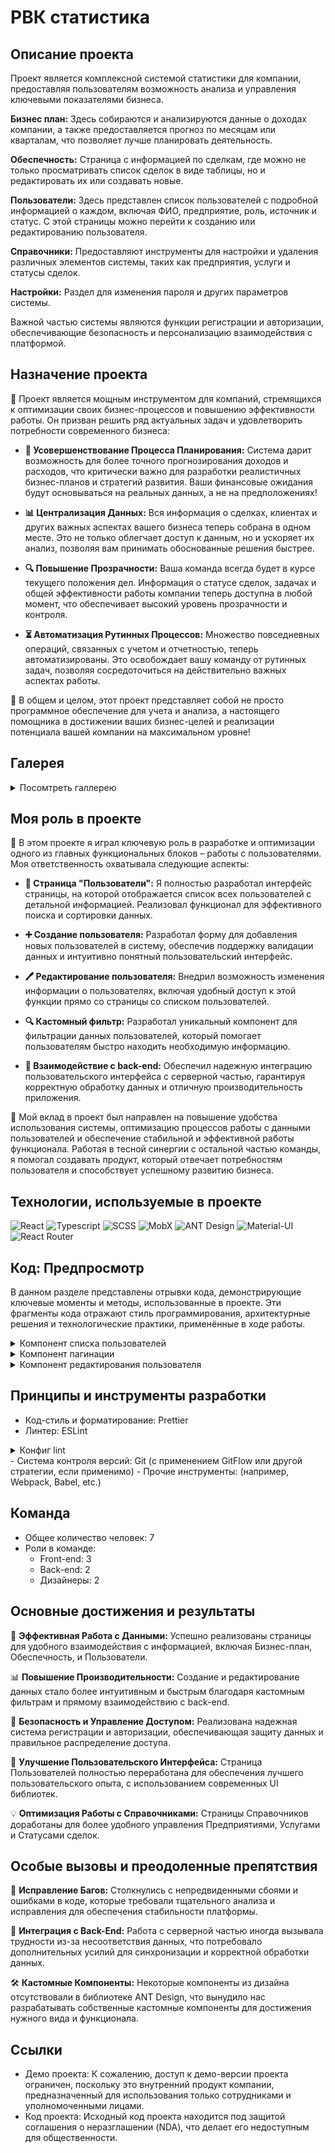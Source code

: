 # РВК статистика

## Описание проекта

Проект является комплексной системой статистики для компании, предоставляя пользователям возможность анализа и управления ключевыми показателями бизнеса.

**Бизнес план:** Здесь собираются и анализируются данные о доходах компании, а также предоставляется прогноз по месяцам или кварталам, что позволяет лучше планировать деятельность.

**Обеспечность:** Страница с информацией по сделкам, где можно не только просматривать список сделок в виде таблицы, но и редактировать их или создавать новые.

**Пользователи:** Здесь представлен список пользователей с подробной информацией о каждом, включая ФИО, предприятие, роль, источник и статус. С этой страницы можно перейти к созданию или редактированию пользователя.

**Справочники:** Предоставляют инструменты для настройки и удаления различных элементов системы, таких как предприятия, услуги и статусы сделок.

**Настройки:** Раздел для изменения пароля и других параметров системы.

Важной частью системы являются функции регистрации и авторизации, обеспечивающие безопасность и персонализацию взаимодействия с платформой.


## Назначение проекта

🚀 Проект является мощным инструментом для компаний, стремящихся к оптимизации своих бизнес-процессов и повышению эффективности работы. Он призван решить ряд актуальных задач и удовлетворить потребности современного бизнеса:

- **🎯 Усовершенствование Процесса Планирования:** Система дарит возможность для более точного прогнозирования доходов и расходов, что критически важно для разработки реалистичных бизнес-планов и стратегий развития. Ваши финансовые ожидания будут основываться на реальных данных, а не на предположениях!

- **📊 Централизация Данных:** Вся информация о сделках, клиентах и других важных аспектах вашего бизнеса теперь собрана в одном месте. Это не только облегчает доступ к данным, но и ускоряет их анализ, позволяя вам принимать обоснованные решения быстрее.

- **🔍 Повышение Прозрачности:** Ваша команда всегда будет в курсе текущего положения дел. Информация о статусе сделок, задачах и общей эффективности работы компании теперь доступна в любой момент, что обеспечивает высокий уровень прозрачности и контроля.

- **⏳ Автоматизация Рутинных Процессов:** Множество повседневных операций, связанных с учетом и отчетностью, теперь автоматизированы. Это освобождает вашу команду от рутинных задач, позволяя сосредоточиться на действительно важных аспектах работы.

🌟 В общем и целом, этот проект представляет собой не просто программное обеспечение для учета и анализа, а настоящего помощника в достижении ваших бизнес-целей и реализации потенциала вашей компании на максимальном уровне!


## Галерея

<details>
  <summary>Посомтреть галлерею</summary>

  ![Изображение 1](https://github.com/BrepeX/rvk-statistic/blob/main/screen%201.png)
  ![Изображение 2](https://github.com/BrepeX/rvk-statistic/blob/main/screen%202.png)
  ![Изображение 3](https://github.com/BrepeX/rvk-statistic/blob/main/screen%203.png)
  ![Изображение 4](https://github.com/BrepeX/rvk-statistic/blob/main/screen%204.png)
  ![Изображение 5](https://github.com/BrepeX/rvk-statistic/blob/main/screen%205.png)
  ![Изображение 6](https://github.com/BrepeX/rvk-statistic/blob/main/screen%206.png)
  ![Изображение 7](https://github.com/BrepeX/rvk-statistic/blob/main/screen%207.png)
  ![Изображение 8](https://github.com/BrepeX/rvk-statistic/blob/main/screen%208.png)
  ![Изображение 10](https://github.com/BrepeX/rvk-statistic/blob/main/screen10.png)
  ![Изображение 10](https://github.com/BrepeX/rvk-statistic/blob/main/screen11.png)
</details>

## Моя роль в проекте

🔧 В этом проекте я играл ключевую роль в разработке и оптимизации одного из главных функциональных блоков – работы с пользователями. Моя ответственность охватывала следующие аспекты:

- **👤 Страница "Пользователи":** Я полностью разработал интерфейс страницы, на которой отображается список всех пользователей с детальной информацией. Реализовал функционал для эффективного поиска и сортировки данных.

- **➕ Создание пользователя:** Разработал форму для добавления новых пользователей в систему, обеспечив поддержку валидации данных и интуитивно понятный пользовательский интерфейс.

- **🖊 Редактирование пользователя:** Внедрил возможность изменения информации о пользователях, включая удобный доступ к этой функции прямо со страницы со списком пользователей.

- **🔍 Кастомный фильтр:** Разработал уникальный компонент для фильтрации данных пользователей, который помогает пользователям быстро находить необходимую информацию.

- **🔄 Взаимодействие с back-end:** Обеспечил надежную интеграцию пользовательского интерфейса с серверной частью, гарантируя корректную обработку данных и отличную производительность приложения.

🎯 Мой вклад в проект был направлен на повышение удобства использования системы, оптимизацию процессов работы с данными пользователей и обеспечение стабильной и эффективной работы функционала. Работая в тесной синергии с остальной частью команды, я помогал создавать продукт, который отвечает потребностям пользователя и способствует успешному развитию бизнеса.


## Технологии, используемые в проекте

![React](https://img.shields.io/badge/-React-61DAFB?logo=React&logoColor=white&style=for-the-badge)
![Typescript](https://img.shields.io/badge/-Typescript-3178C6?logo=Typescript&logoColor=white&style=for-the-badge)
![SCSS](https://img.shields.io/badge/-SCSS-CC6699?logo=SASS&logoColor=white&style=for-the-badge)
![MobX](https://img.shields.io/badge/-MobX-FF9955?logo=MobX&logoColor=white&style=for-the-badge)
![ANT Design](https://img.shields.io/badge/-ANT%20Design-0170FE?logo=Ant%20Design&logoColor=white&style=for-the-badge)
![Material-UI](https://img.shields.io/badge/-Material%20UI-0081CB?logo=Material-UI&logoColor=white&style=for-the-badge)
![React Router](https://img.shields.io/badge/-React%20Router-CA4245?logo=React%20Router&logoColor=white&style=for-the-badge)

## Код: Предпросмотр

В данном разделе представлены отрывки кода, демонстрирующие ключевые моменты и методы, использованные в проекте. Эти фрагменты кода отражают стиль программирования, архитектурные решения и технологические практики, применённые в ходе работы.

<details>
  <summary>Компонент списка пользователей</summary>

  ```javascript
  import { Row } from "antd";
  import { useCallback, useEffect } from "react";
  import { SearchInput } from "@widgets/search/SearchInput.tsx";
  import { Filter } from "@widgets/filter/Filter.tsx";
  import { EntitiesCounter } from "@widgets/entitiesCounter/EntitiesCounter.tsx";
  import { TableUser } from "./tableUsers/TableUser.tsx";
  import { ModalInfoBody } from "@common/dynamicModalActionBodies/ModalInfoBody.tsx";
  import { PaginationComponent } from "@common/pagination/Pagination.tsx";
  import { rootStore } from "@store/RootStore.ts";
  import { observer } from "mobx-react";
  import useQueryParam from "@utils/hooks/useQueryParam.ts";
  import { TFilterRequestUsers } from "@models/user.ts";
  import { DataWrapper } from "@layout/dataWrapper/DataWrapper.tsx";
  import { INITIAL_NUMBER_OF_ELEMENTS_PER_PAGE_USERS } from "../../../../settings/settings.ts";
  import classes from "./ListUserComponent.module.scss";
  
  export const ListUserComponent = observer(() => {
    const { getQueryParams } = useQueryParam();
    const {
      usersStore: { fetchUsers, countUsers, usersLoading, users, currentPage },
      modalStore: { openModal, closeModal },
    } = rootStore;
  
    const { page } = getQueryParams(["page"]);
  
    const createFetchUserHandler = useCallback(() => {
      // Объект фильтров
      const queryParams: TFilterRequestUsers = {
        page: page || 1,
        "per-page": INITIAL_NUMBER_OF_ELEMENTS_PER_PAGE_USERS,
      };
  
      fetchUsers(queryParams).catch((error) =>
        openModal({
          handlerClose: closeModal,
          body: (
            <ModalInfoBody
              content={error.formattedErrorMessage}
              variant="danger"
            />
          ),
        }),
      );
    }, [closeModal, fetchUsers, openModal, page]);
  
    useEffect(() => {
      createFetchUserHandler();
    }, [createFetchUserHandler]);
  
    return (
      <>
        <Row align="middle" wrap={true} className={classes.queryPanel}>
          <SearchInput className={classes.search} />
          <Filter />
          <EntitiesCounter
            className={classes.countUsersBlock}
            count={countUsers}
            entities="Всего пользователей:"
          />
        </Row>
        <DataWrapper loading={usersLoading} empty={users.length === 0}>
          <TableUser />
          <PaginationComponent
            pageSize={INITIAL_NUMBER_OF_ELEMENTS_PER_PAGE_USERS}
            currentPage={currentPage}
            totalElements={countUsers}
          />
        </DataWrapper>
      </>
    );
  });

  ```
</details>

<details>
  <summary>Компонент пагинации</summary>

  ```javascript
  import { FC } from "react";
  import { Pagination } from "antd";
  import { rootStore } from "@store/RootStore.ts";
  import { observer } from "mobx-react";
  import useQueryParam from "@utils/hooks/useQueryParam.ts";
  import {
    INITIAL_NUMBER_OF_ELEMENTS_PER_PAGE,
    INITIAL_PAGE_NUMBER,
    MIN_BREAKPOINT_WIDTH,
  } from "../../../settings/settings";
  import styles from "./Pagination.module.scss";
  
  type PaginationProps = {
    totalElements: number;
    currentPage?: number;
    pageSize?: number;
  };
  
  export const PaginationComponent: FC<PaginationProps> = observer(
    ({
      totalElements,
      currentPage = INITIAL_PAGE_NUMBER,
      pageSize = INITIAL_NUMBER_OF_ELEMENTS_PER_PAGE,
    }) => {
      const { setQueryParam } = useQueryParam();
      const { windowWidth } = rootStore.uiStore;
  
      const handleChange = (page: number) => setQueryParam("page", String(page));
  
      return (
        <Pagination
          onChange={handleChange}
          current={currentPage}
          defaultPageSize={pageSize}
          showSizeChanger={false}
          total={totalElements}
          className={styles.pagination}
          hideOnSinglePage
          showLessItems={windowWidth <= MIN_BREAKPOINT_WIDTH}
          responsive
        />
      );
    },
  );
  ```
</details>

<details>
  <summary>Компонент редактирования пользователя</summary>

  ```javascript
    import { useNavigate } from "react-router-dom";
    import { Flex } from "antd";
    import { TUsersFormEdit, UsersForm } from "../usersForm/usersForm.tsx";
    import { rootStore } from "@store/RootStore.ts";
    import { Button } from "@ui/button/Button.tsx";
    import { CloseIcon } from "@assets/img";
    import { ModalInfoBody } from "@common/dynamicModalActionBodies/ModalInfoBody.tsx";
    import { DynamicModalActionBody } from "@common/dynamicModalActionBodies/DynamicModalActionBody";
    import { handleFormEditUser } from "./helpers/handleFormEditUser.ts";
    import { TUserData } from "@models/user.ts";
    import { Dispatch, FC, SetStateAction, useState } from "react";
    import { changeStatusUser } from "@api/users.ts";
    import classes from "./EditUserComponent.module.scss";
    
    type TEditUserComponentProps = {
      user: TUserData;
      setUser: Dispatch<SetStateAction<TUserData | null>>;
    };
    
    export const EditUserComponent: FC<TEditUserComponentProps> = ({
      user,
      setUser,
    }) => {
      const navigation = useNavigate();
      const [changeDataLoader, setChangeDataLoader] = useState<boolean>(false);
      const [changeStatusUserLoader, setChangeStatusUserLoader] =
        useState<boolean>(false);
    
      const {
        modalStore: { openModal, closeModal },
        referencesStore: { rolesSelectList, companiesSelectList },
      } = rootStore;
    
      const createToggleStatusHandler = () => {
        setChangeStatusUserLoader(true); // Статус загрузки кнопки
    
        changeStatusUser(user.id)
          .then((newUserData) => setUser(newUserData))
          .catch((error) =>
            openModal({
              // При ошибке открыть модальное окно с ошибкой
              handlerClose: rootStore.modalStore.closeModal,
              body: (
                <ModalInfoBody
                  content={error.formattedErrorMessage}
                  variant="danger"
                />
              ),
            }),
          )
          .finally(() => setChangeStatusUserLoader(false)); // Статус загрузки кнопки
      };
    
      const handleUserBlockAction = () =>
        openModal({
          // Открыть модальное окно с подтверждением действия
          handlerClose: closeModal,
          body: (
            <DynamicModalActionBody
              content={`Вы действительно хотите заблокировать пользователя: ${user.name}?`}
              handlerButton={createToggleStatusHandler}
              textButton="Заблокировать пользователя"
              variant="danger"
            />
          ),
        });
    
      const handleUserUnblockAction = () =>
        openModal({
          // Открыть модальное окно с подтверждением действия
          handlerClose: closeModal,
          body: (
            <DynamicModalActionBody
              content={`Вы действительно хотите разблокировать пользователя: ${user.name}?`}
              handlerButton={createToggleStatusHandler}
              textButton="Разблокировать пользователя"
            />
          ),
        });
    
      const createFormHandler = (data: TUsersFormEdit) => {
        setChangeDataLoader(true);
        handleFormEditUser(data, user.id)
          .then(() => navigation("/users"))
          .catch((error) =>
            openModal({
              handlerClose: closeModal,
              body: (
                <ModalInfoBody
                  content={error.formattedErrorMessage}
                  variant="danger"
                />
              ),
            }),
          )
          .finally(() => setChangeDataLoader(false));
      };
    
      return (
        <UsersForm
          roles={rolesSelectList}
          companies={companiesSelectList}
          company_id={
            user.company
              ? {
                  ...user.company,
                  unavailable: false,
                }
              : undefined
          }
          role_id={
            user?.role && {
              ...user.role,
              unavailable: false,
            }
          }
          email={user?.email}
          name={user?.name}
          handleForm={createFormHandler}
        >
          <Flex className={classes.actionsButton} gap={20}>
            {user?.status.name !== "Активен" ? (
              <Button
                className={classes.changeStatusButton}
                disabled={changeStatusUserLoader}
                onClick={handleUserUnblockAction}
                variant="success"
              >
                Разблокировать
              </Button>
            ) : (
              <Button
                className={classes.changeStatusButton}
                disabled={changeStatusUserLoader}
                onClick={handleUserBlockAction}
                variant="danger"
              >
                <CloseIcon />
                <span>Заблокировать</span>
              </Button>
            )}
            <Button
              className={classes.saveButton}
              disabled={changeDataLoader}
              type="submit"
            >
              Сохранить изменения
            </Button>
          </Flex>
        </UsersForm>
      );
    };
  ```
</details>


## Принципы и инструменты разработки
- Код-стиль и форматирование: Prettier
- Линтер: ESLint
<details>
  <summary>Конфиг lint</summary>

  ```javascript
    module.exports = {
      root: true,
      env: { browser: true, es2020: true },
      extends: [
        'eslint:recommended',
        'plugin:@typescript-eslint/recommended',
        'plugin:react-hooks/recommended',
      ],
      ignorePatterns: ['dist', '.eslintrc.cjs'],
      parser: '@typescript-eslint/parser',
      plugins: ['react-refresh'],
      rules: {
        'react-refresh/only-export-components': [
          'warn',
          { allowConstantExport: true },
        ],
      },
    }
  ```
</details>
- Система контроля версий: Git (с применением GitFlow или другой стратегии, если применимо)
- Прочие инструменты: (например, Webpack, Babel, etc.)

## Команда
- Общее количество человек: 7
- Роли в команде:
  - Front-end: 3
  - Back-end: 2
  - Дизайнеры: 2

## Основные достижения и результаты

🚀 **Эффективная Работа с Данными:** Успешно реализованы страницы для удобного взаимодействия с информацией, включая Бизнес-план, Обеспечность, и Пользователи.

📊 **Повышение Производительности:** Создание и редактирование данных стало более интуитивным и быстрым благодаря кастомным фильтрам и прямому взаимодействию с back-end.

🔐 **Безопасность и Управление Доступом:** Реализована надежная система регистрации и авторизации, обеспечивающая защиту данных и правильное распределение доступа.

🎨 **Улучшение Пользовательского Интерфейса:** Страница Пользователей полностью переработана для обеспечения лучшего пользовательского опыта, с использованием современных UI библиотек.

💡 **Оптимизация Работы с Справочниками:** Страницы Справочников доработаны для более удобного управления Предприятиями, Услугами и Статусами сделок.

## Особые вызовы и преодоленные препятствия

🐛 **Исправление Багов:** Столкнулись с непредвиденными сбоями и ошибками в коде, которые требовали тщательного анализа и исправления для обеспечения стабильности платформы.

🔄 **Интеграция с Back-End:** Работа с серверной частью иногда вызывала трудности из-за несоответствия данных, что потребовало дополнительных усилий для синхронизации и корректной обработки данных.

🛠️ **Кастомные Компоненты:** Некоторые компоненты из дизайна отсутствовали в библиотеке ANT Design, что вынудило нас разрабатывать собственные кастомные компоненты для достижения нужного вида и функционала.


## Ссылки

- Демо проекта: К сожалению, доступ к демо-версии проекта ограничен, поскольку это внутренний продукт компании, предназначенный для использования только сотрудниками и уполномоченными лицами.
- Код проекта: Исходный код проекта находится под защитой соглашения о неразглашении (NDA), что делает его недоступным для общественности.

